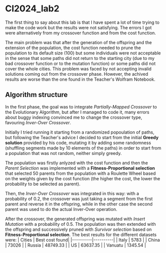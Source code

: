 # CI2024_lab2
The first thing to say about this lab is that I have spent a lot of time trying to make the code work but the results were not satisfying. The errors I got were alternatively from my crossover function and from the cost function. 

The main problem was that after the generation of the offspring and the extension of the population, the cost function needed to prune the population to its default size ($100$) but some individuals were not acceptable in the sense that some paths did not return to the starting city (due to my bad crossover function or to the mutation function) or some paths did not cover the whole cities. This problem was faced by not accepting invalid solutions coming out from the crossover phase. However, the achived results are worse than the one found in the Teacher's Wolfram Notebook.

## Algorithm structure
In the first phase, the goal was to integrate *Partially-Mapped Crossover* to the Evolutionary Algorithm, but after I managed to code it, many errors about buggy indexing convinced me to change the crossover type, favouring *Inver-Over Crossover*. 

Initially I tried running it starting from a randomized popoulation of paths, but following the Teacher's  advice I decided to start from the initial **Greedy solution** provided by his code, mutating it by adding some randomness (shuffling segments made by $10$ elements of the paths) in order to start from a population that was not random, neither simply greedy.

The population was firstly anlyzed with the cost function and then the *Parent Selection* was implemented with a **Fitness-Proportional selection** that selected 50 parents from the population with a Roulette Wheel based on the weights given by the cost function (the higher the cost, the lower the probability to be selected as parent). 

Then, the *Inver-Over Crossover* was integrated in this way: with a probability of $0.2$, the crossover was just taking a segment from the first parent and reverse it in the offspring, while in the other case the second parent was used to do the actual Inver-Over operation. 

After the crossover, the generated offspring was mutated with *Insert Mutation* with a probability of $0.5$. The population was then extended with the offspring and successively pruned with *Survivor selection* based on **Fitness-Proportional selection**. The best results for the different datasets were: 
| Cities | Best cost found|
|----------|----------|
| Italy | 5783 |
| China | 73026 |
| Russia | 48749.33 |
| US | 63637.35 |
| Vanuatu | 1345.54 |
